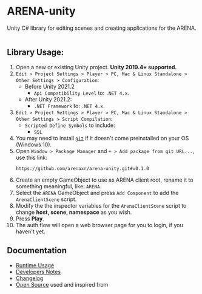 # ARENA-unity
Unity C# library for editing scenes and creating applications for the ARENA.

<img alt="" src="Documentation/arena-unity-demo.gif">

## Library Usage:
1. Open a new or existing Unity project. **Unity 2019.4+ supported.**
1. `Edit > Project Settings > Player > PC, Mac & Linux Standalone > Other Settings > Configuration`:
    - Before Unity 2021.2
        - `Api Compatibility Level` to: `.NET 4.x`.
    - After Unity 2021.2:
        - `.NET Framework` to: `.NET 4.x`.
1. `Edit > Project Settings > Player > PC, Mac & Linux Standalone > Other Settings > Script Compilation`:
    - `Scripted Define Symbols` to include:
        - `SSL`
1. You may need to install [`git`](https://git-scm.com/) if it doesn't come preinstalled on your OS (Windows 10).
1. Open `Window > Package Manager` and `+ > Add package from git URL...`, use this link:
    ```
    https://github.com/arenaxr/arena-unity.git#v0.1.0
    ```
1. Create an empty GameObject to use as ARENA client root, rename it to something meaningful, like: `ARENA`.
1. Select the `ARENA` GameObject and press `Add Component` to add the `ArenaClientScene` script.
1. Modify the the inspector variables for the `ArenaClientScene` script to change **host, scene, namespace** as you wish.
1. Press **Play**.
1. The auth flow will open a web browser page for you to login, if you haven't yet.

## Documentation
- [Runtime Usage](https://docs.arenaxr.org/content/unity/runtime)
- [Developers Notes](https://github.com/conix-center/ARENA-unity/blob/main/Documentation/Development.md)
- [Changelog](https://github.com/conix-center/ARENA-unity/blob/main/CHANGELOG.md)
- [Open Source](https://github.com/conix-center/ARENA-unity/blob/main/Third%20Party%20Notices.md) used and inspired from
